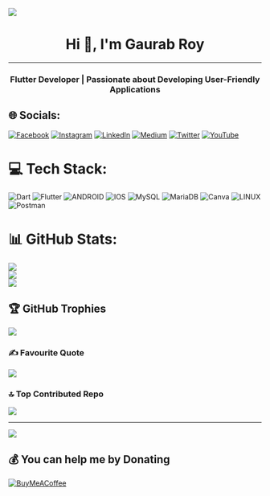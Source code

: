 <!-- ![logo](https://github.com/iRawNewton/iRawNewton/blob/main/banner.jpg) -->

<!-- profile view -->
[![](https://visitcount.itsvg.in/api?id=irawnewton&icon=5&color=3)](https://visitcount.itsvg.in)

<h1 align="center">Hi 👋, I'm Gaurab Roy</h1>

---

<h3 align="center">Flutter Developer | Passionate about Developing User-Friendly Applications</h3>



## 🌐 Socials:
[![Facebook](https://img.shields.io/badge/Facebook-%231877F2.svg?logo=Facebook&logoColor=white)](https://facebook.com/iRawNewton) [![Instagram](https://img.shields.io/badge/Instagram-%23E4405F.svg?logo=Instagram&logoColor=white)](https://instagram.com/iRawNewton) [![LinkedIn](https://img.shields.io/badge/LinkedIn-%230077B5.svg?logo=linkedin&logoColor=white)](https://linkedin.com/in/iRawNewton) [![Medium](https://img.shields.io/badge/Medium-12100E?logo=medium&logoColor=white)](https://medium.com/@iRawNewton) [![Twitter](https://img.shields.io/badge/Twitter-%231DA1F2.svg?logo=Twitter&logoColor=white)](https://twitter.com/iRawNewton) [![YouTube](https://img.shields.io/badge/YouTube-%23FF0000.svg?logo=YouTube&logoColor=white)](https://youtube.com/@iRawNewton) 

# 💻 Tech Stack:
![Dart](https://img.shields.io/badge/dart-%230175C2.svg?style=for-the-badge&logo=dart&logoColor=white) ![Flutter](https://img.shields.io/badge/Flutter-%2302569B.svg?style=for-the-badge&logo=Flutter&logoColor=white) ![ANDROID](https://img.shields.io/badge/android-%2320232a.svg?style=for-the-badge&logo=android&logoColor=%a4c639) ![IOS](https://img.shields.io/badge/IOS-%2320232a.svg?style=for-the-badge&logo=apple&logoColor=white) ![MySQL](https://img.shields.io/badge/mysql-%2300f.svg?style=for-the-badge&logo=mysql&logoColor=white) ![MariaDB](https://img.shields.io/badge/MariaDB-003545?style=for-the-badge&logo=mariadb&logoColor=white) ![Canva](https://img.shields.io/badge/Canva-%2300C4CC.svg?style=for-the-badge&logo=Canva&logoColor=white) ![LINUX](https://img.shields.io/badge/Linux-FCC624?style=for-the-badge&logo=linux&logoColor=black) ![Postman](https://img.shields.io/badge/Postman-FF6C37?style=for-the-badge&logo=postman&logoColor=white)
# 📊 GitHub Stats:
![](https://github-readme-stats.vercel.app/api?username=irawnewton&theme=tokyonight&hide_border=true&include_all_commits=true&count_private=true)<br/>
![](https://github-readme-streak-stats.herokuapp.com/?user=irawnewton&theme=tokyonight&hide_border=true)<br/>
![](https://github-readme-stats.vercel.app/api/top-langs/?username=irawnewton&theme=tokyonight&hide_border=true&include_all_commits=true&count_private=true&layout=compact)

## 🏆 GitHub Trophies
![](https://github-profile-trophy.vercel.app/?username=irawnewton&theme=tokyonight&no-frame=true&no-bg=false&margin-w=4)

### ✍️ Favourite Quote
![](https://quotes-github-readme.vercel.app/api?type=horizontal&theme=radical)

### 🔝 Top Contributed Repo
![](https://github-contributor-stats.vercel.app/api?username=irawnewton&limit=5&theme=tokyonight&combine_all_yearly_contributions=true)

---
[![](https://visitcount.itsvg.in/api?id=irawnewton&icon=5&color=3)](https://visitcount.itsvg.in)

  ## 💰 You can help me by Donating
  [![BuyMeACoffee](https://img.shields.io/badge/Buy%20Me%20a%20Coffee-ffdd00?style=for-the-badge&logo=buy-me-a-coffee&logoColor=black)](https://buymeacoffee.com/iRawNewton) 

  
<!-- Proudly created with GPRM ( https://gprm.itsvg.in ) -->
